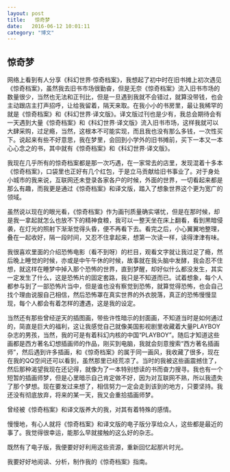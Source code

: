 ```yaml
---
layout: post
title:   惊奇梦
date:   2016-06-12 10:01:11
category: "博文"
---
```

## 惊奇梦

网络上看到有人分享《科幻世界·惊奇档案》，我想起了初中时在旧书摊上初次遇见《惊奇档案》，虽然我去旧书市场很勤奋，但是无奈《惊奇档案》流入旧书市场的数量很少，当然也无法和正刊比，但是一旦遇到我就不会错过，就算没带钱，也会主动跟店主打声招呼，让给我留着，隔天来取。在我小小的书房里，最让我稀罕的就是《惊奇档案》和《科幻世界·译文版》。译文版过刊也是少有，我总会期待会有一天遇到大量《惊奇档案》和《科幻世界·译文版》流入旧书市场，这样我就可以大肆采购，过足瘾，当然，这根本不可能实现，而且我也没有那么多钱，一次性买下。说起来有些不好意思，我在梦里，会回到小学外的旧书摊前，买下一本又一本心心念之的书，其中就有《惊奇档案》和《科幻世界·译文版》。

我现在几乎所有的惊奇档案都是那一次巧遇，在一家常去的店里，发现混着十多本《惊奇档案》，口袋里也正好有几个红包，于是立马贡献给旧书事业了。对于身处小城市的我来说，互联网还未登录各家各户的时候，外面的世界，一切看起来都是那么有趣，而我更是通过《惊奇档案》和译文版，踏入了想象世界这个更为宽广的领域。

虽然说以现在的眼光看，《惊奇档案》作为画刊质量确实堪忧，但是在那时候，却是我一拿起就怎么也放不下的精神食粮，我可以一整天坐在床上翻看，看到黑暗侵袭，在灯光的照射下渐渐觉得头昏，便不再看下去。看完之后，小心翼翼地整理，叠在一起收好，隔一段时间，又忍不住拿起来，想第一次读一样，读得津津有味。

我很喜欢里面的介绍恐怖电影（看不到呀）的栏目，观看文字就让我过足了瘾，然后晚上睡觉的时候，亦或是中午午休的时候，故事就在我头脑中发酵，我会忍不住想，就这样在睡梦中掉入那个恐怖的世界，直到梦醒，却好似什么都没发生，其实一定发生了什么，这是恐怖片的固定套路，我只是不知道而已。试着想象，每个人都参与到了一部恐怖片当中，但是谁也没有察觉到恐怖，就算觉得恐怖，也会自己找个理由说服自己相信，然后恐怖罩在真实世界的外衣脱落，真正的恐怖慢慢显现，每个人都会有着怎样的遭遇，这是我的设定。

当然还有那些曾经逆天的插图画，带些许性暗示的封面画，不知道当时是如何通过的，简直是巨大的福利，这让我感觉自己就像美国影视剧里收藏着大量PLAYBOY杂志的男孩，当然，我的可是有着科幻内核的中国“PLAYBOY”。随后才知道这些画都是西方著名幻想插画师的作品，刚买到电脑，我就会刻意搜索“西方著名插画师”，然后遇到许多插画，和《惊奇档案》的属于同一画风，我收藏了很多，现在在我的QQ空间还可以看到，虽然那里已经荒凉了。当时的我被这些画震撼住了，然后那种渴望我现在还记得，就像为了一本特别想读的书而奋力搜寻。我也有一个短暂的插画师梦，但是心里暗示自己肯定做不好，因为对互联网不熟，所以我遗失了那个梦想。现在要发过来想了，相信努力一定会走到该到的地方，只要坚持。我还没有彻底放弃，将来的某一天，我又会重拾插画师梦。

曾经被《惊奇档案》和译文版养大的我，对其有着特殊的感情。

慢慢地，有心人就将《惊奇档案》和译文版的电子版分享给众人，这些都是最近的事了。我觉得很幸运，能那么早就接触的这么好的杂志。

既然有了电子版，我便要好好利用这些资源，重新回忆起那片时光。

我要好好地阅读、分析，制作我的《惊奇档案》指南。